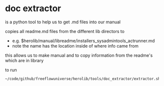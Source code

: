# doc extractor

is a python tool to help us to get .md files into our manual

copies all readme.md files from the different lib directors to

- e.g. $herolib/manual/libreadme/installers_sysadmintools_actrunner.md 
- note the name has the location inside of where info came from

this allows us to make manual and to copy information from the readme's which are in library

to run

```bash
~/code/github/freeflowuniverse/herolib/tools/doc_extractor/extractor.sh
```

